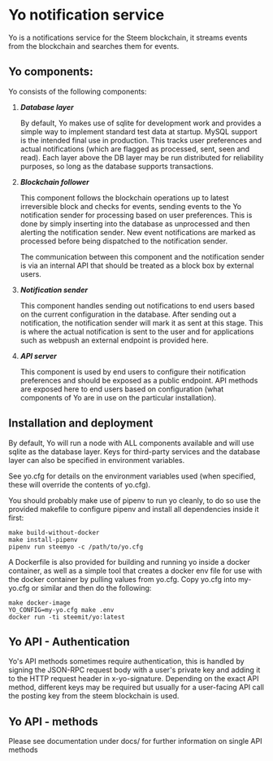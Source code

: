 # Yo notification service

Yo is a notifications service for the Steem blockchain, it streams events from the blockchain and searches them for events.

## Yo components:

Yo consists of the following components:
 
 1. ***Database layer***
 
    By default, Yo makes use of sqlite for development work and provides a simple way to implement standard test data at startup. MySQL support is the intended final use in production. This tracks user preferences and actual notifications (which are flagged as processed, sent, seen and read). Each layer above the DB layer may be run distributed for reliability purposes, so long as the database supports transactions.
 
 2. ***Blockchain follower***
    
    This component follows the blockchain operations up to latest irreversible block and checks for events, sending events to the Yo notification sender for processing based on user preferences. This is done by simply inserting into the database as unprocessed and then alerting the notification sender. New event notifications are marked as processed before being dispatched to the notification sender.
    
    The communication between this component and the notification sender is via an internal API that should be treated as a block box by external users.
    
 3. ***Notification sender***
    
    This component handles sending out notifications to end users based on the current configuration in the database. After sending out a notification, the notification sender will mark it as sent at this stage. This is where the actual notification is sent to the user and for applications such as webpush an external endpoint is provided here.
    
 4. ***API server***

    This component is used by end users to configure their notification preferences and should be exposed as a public endpoint. API methods are exposed here to end users based on configuration (what components of Yo are in use on the particular installation).

## Installation and deployment

By default, Yo will run a node with ALL components available and will use sqlite as the database layer. Keys for third-party services and the database layer can also be specified in environment variables.

See yo.cfg for details on the environment variables used (when specified, these will override the contents of yo.cfg).

You should probably make use of pipenv to run yo cleanly, to do so use the provided makefile to configure pipenv and install all dependencies inside it first:
```
make build-without-docker
make install-pipenv
pipenv run steemyo -c /path/to/yo.cfg
```

A Dockerfile is also provided for building and running yo inside a docker container, as well as a simple tool that creates a docker env file for use with the docker container by pulling values from yo.cfg.
Copy yo.cfg into my-yo.cfg or similar and then do the following:
```
make docker-image
YO_CONFIG=my-yo.cfg make .env
docker run -ti steemit/yo:latest
```

## Yo API - Authentication

Yo's API methods sometimes require authentication, this is handled by signing the JSON-RPC request body with a user's private key and adding it to the HTTP request header in x-yo-signature. Depending on the exact API method, different keys may be required but usually for a user-facing API call the posting key from the steem blockchain is used.

   
## Yo API - methods

Please see documentation under docs/ for further information on single API methods
